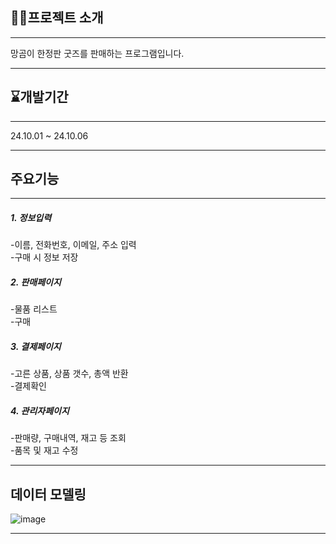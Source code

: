## 📖📖프로젝트 소개
______
망곰이 한정판 굿즈를 판매하는 프로그램입니다.
______
## ⌛개발기간
______
24.10.01 ~ 24.10.06
______
## 주요기능
______
##### 1. 정보입력
 -이름, 전화번호, 이메일, 주소 입력  
 -구매 시 정보 저장


##### 2. 판매페이지
  -물품 리스트  
  -구매


##### 3. 결제페이지
  -고른 상품, 상품 갯수, 총액 반환  
  -결제확인


##### 4. 관리자페이지
  -판매량, 구매내역, 재고 등 조회  
  -품목 및 재고 수정
_____  
## 데이터 모델링  

![image](https://github.com/user-attachments/assets/a839651f-65c5-4ed7-8e4c-13f9dd1bf19d)

______
